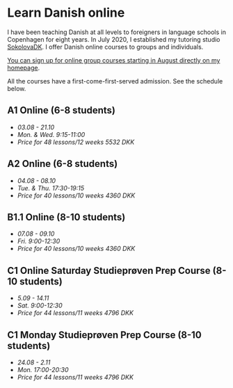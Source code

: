 # Learn Danish online

I have been teaching Danish at all levels to foreigners in language schools in Copenhagen for eight years. 
In July 2020, I established my tutoring studio [SokolovaDK](https://sokolova.dk/online-group-classes-levels-and-schedule). 
I offer Danish online courses to groups and individuals. 

[You can sign up for online group courses starting in August directly on my homepage](https://sokolova.dk/current-courses-for-sign-up).

All the courses have a first-come-first-served admission. See the schedule below. 

## A1 Online (6-8 students) 
   * *03.08 - 21.10*  
   * *Mon. & Wed. 9:15-11:00*  
   * *Price for 48 lessons/12 weeks  5532 DKK*

## A2 Online (6-8 students) 
  * *04.08 - 08.10*  
  * *Tue. & Thu. 17:30-19:15*
  * *Price for 40 lessons/10 weeks 4360 DKK*
  
## B1.1 Online (8-10 students)
  * *07.08 - 09.10* 
  * *Fri. 9:00-12:30* 
  * *Price for 40 lessons/10 weeks 4360 DKK*

## C1 Online Saturday Studieprøven Prep Course (8-10 students)
  * *5.09 - 14.11* 
  * *Sat. 9:00-12:30* 
  * *Price for 44 lessons/11 weeks 4796 DKK*

## C1 Monday Studieprøven Prep Course (8-10 students) 
  * *24.08 - 2.11*
  * *Mon. 17:00-20:30*
  * *Price for 44 lessons/11 weeks 4796 DKK* 


